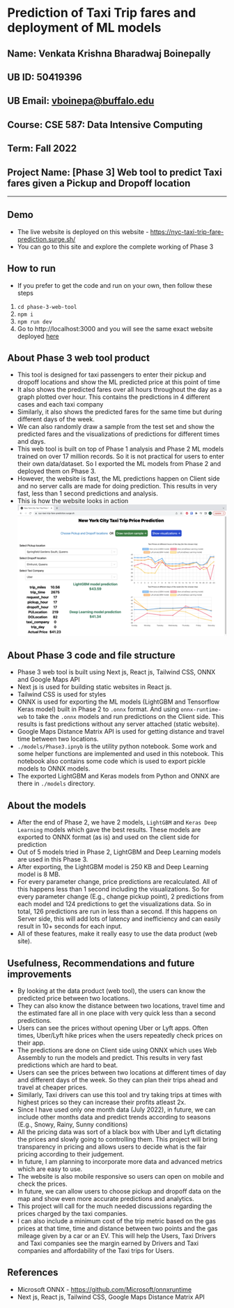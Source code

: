 # Prediction of Taxi Trip fares and deployment of ML models

## Name: Venkata Krishna Bharadwaj Boinepally
## UB ID: 50419396
## UB Email: vboinepa@buffalo.edu
## Course: CSE 587: Data Intensive Computing
## Term: Fall 2022
## Project Name: [Phase 3] Web tool to predict Taxi fares given a Pickup and Dropoff location
-----
## Demo
- The live website is deployed on this website - https://nyc-taxi-trip-fare-prediction.surge.sh/
- You can go to this site and explore the complete working of Phase 3

## How to run
- If you prefer to get the code and run on your own, then follow these steps
1. `cd phase-3-web-tool`
2. `npm i`
3. `npm run dev`
4. Go to http://localhost:3000 and you will see the same exact website deployed [here](https://nyc-taxi-trip-fare-prediction.surge.sh/)

## About Phase 3 web tool product
- This tool is designed for taxi passengers to enter their pickup and dropoff locations and show the ML predicted price at this point of time
- It also shows the predicted fares over all hours throughout the day as a graph plotted over hour. This contains the predictions in 4 different cases and each taxi company
- Similarly, it also shows the predicted fares for the same time but during different days of the week.
- We can also randomly draw a sample from the test set and show the predicted fares and the visualizations of predictions for different times and days.
- This web tool is built on top of Phase 1 analysis and Phase 2 ML models trained on over 17 million records. So it is not practical for users to enter their own data/dataset. So I exported the ML models from Phase 2 and deployed them on Phase 3.
- However, the website is fast, the ML predictions happen on Client side and no server calls are made for doing prediction. This results in very fast, less than 1 second predictions and analysis.
- This is how the website looks in action
![demo!](./public/demo.png "Demo")

## About Phase 3 code and file structure
- Phase 3 web tool is built using Next js, React js, Tailwind CSS, ONNX and Google Maps API
- Next js is used for building static websites in React js.
- Tailwind CSS is used for styles
- ONNX is used for exporting the ML models (LightGBM and Tensorflow Keras model) built in Phase 2 to `.onnx` format. And using `onnx-runtime-web` to take the `.onnx` models and run predictions on the Client side. This results is fast predictions without any server attached (static website).
- Google Maps Distance Matrix API is used for getting distance and travel time between two locations.
- `./models/Phase3.ipnyb` is the utility python notebook. Some work and some helper functions are implemented and used in this notebook. This notebook also contains some code which is used to export pickle models to ONNX models.
- The exported LightGBM and Keras models from Python and ONNX are there in `./models` directory.

## About the models
- After the end of Phase 2, we have 2 models, `LightGBM` and `Keras Deep Learning` models which gave the best results. These models are exported to ONNX format (as is) and used on the client side for prediction
- Out of 5 models tried in Phase 2, LightGBM and Deep Learning models are used in this Phase 3.
- After exporting, the LightGBM model is 250 KB and Deep Learning model is 8 MB.
- For every parameter change, price predictions are recalculated. All of this happens less than 1 second including the visualizations. So for every parameter change (E.g., change pickup point), 2 predictions from each model and 124 predictions to get the visualizations data. So in total, 126 predictions are run in less than a second. If this happens on Server side, this will add lots of latency and inefficiency and can easily result in 10+ seconds for each input.
- All of these features, make it really easy to use the data product (web site).

## Usefulness, Recommendations and future improvements
- By looking at the data product (web tool), the users can know the predicted price between two locations.
- They can also know the distance between two locations, travel time and the estimated fare all in one place with very quick less than a second predictions.
- Users can see the prices without opening Uber or Lyft apps. Often times, Uber/Lyft hike prices when the users repeatedly check prices on their app.
- The predictions are done on Client side using ONNX which uses Web Assembly to run the models and predict. This results in very fast predictions which are hard to beat.
- Users can see the prices between two locations at different times of day and different days of the week. So they can plan their trips ahead and travel at cheaper prices.
- Similarly, Taxi drivers can use this tool and try taking trips at times with highest prices so they can increase their profits atleast 2x.
- Since I have used only one month data (July 2022), in future, we can include other months data and predict trends according to seasons (E.g., Snowy, Rainy, Sunny conditions)
- All the pricing data was sort of a black box with Uber and Lyft dictating the prices and slowly going to controlling them. This project will bring transparency in pricing and allows users to decide what is the fair pricing according to their judgement.
- In future, I am planning to incorporate more data and advanced metrics which are easy to use.
- The website is also mobile responsive so users can open on mobile and check the prices.
- In future, we can allow users to choose pickup and dropoff data on the map and show even more accurate predictions and analytics.
- This project will call for the much needed discussions regarding the prices charged by the taxi companies.
- I can also include a minimum cost of the trip metric based on the gas prices at that time, time and distance between two points and the gas mileage given by a car or an EV. This will help the Users, Taxi Drivers and Taxi companies see the margin earned by Drivers and Taxi companies and affordability of the Taxi trips for Users.

## References
- Microsoft ONNX - https://github.com/Microsoft/onnxruntime
- Next js, React js, Tailwind CSS, Google Maps Distance Matrix API
